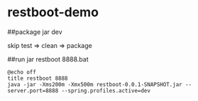 # restboot-demo

##package jar
dev 

skip test => clean => package

##run jar
restboot 8888.bat
````
@echo off
title restboot 8888
java -jar -Xms200m -Xmx500m restboot-0.0.1-SNAPSHOT.jar --server.port=8888 --spring.profiles.active=dev
````
